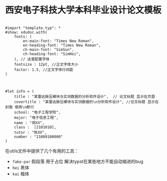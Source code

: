 # 西安电子科技大学本科毕业设计论文模板

```

#import "template.typ": *
#show: xdudoc.with(
	fonts: (
        en-main-font: "Times New Roman",
		en-heading-font: "Times New Roman",
		ch-main-font: "SimSun",
		ch-heading-font: "SimHei",
    ), // 这里配置字体
	fontsize : 12pt, //正文字体大小
	factor: 1.5, //正文字体行间距
)



#let info = (
	title : "某雷达脉压模块与实测数据的分析软件设计",  // 论文标题 显示在页眉
	covertitle : "某雷达脉压模块与实测数据的\n分析软件设计", //论文标题 显示在封面 使用\n断行
	school: "电子工程学院",
	major: "电子信息工程",
	name : "郑XX",
	class :  [2101010],
	tutor : "陈XX",
	number : "21009100000"
)

```

在utils文件中提供了几个有用的工具：

- `fake-par` 假段落 用于占位 解决typst在某些地方不能自动缩进的bug
- `hei` 黑体
- `kai` 楷体
